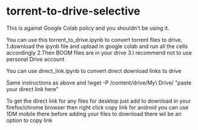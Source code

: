 # torrent-to-drive-selective
This is against Google Colab policy and you shouldn't be using it.

You can use this torrent_to_drive.ipynb to convert torrent files to drive.
1.download the ipynb file and upload in google colab and run all the cells accordingly
2.Then BOOM files are in your drive
3.I recommend not to use personal Drive account

You can use direct_link.ipynb to convert direct download links to drive

 Same instructions as above and 
  !wget -P /content/drive/My\ Drive/ "paste your direct link here"

To get the direct link for any files
for desktop just add to download in your firefox/chrome browser then right click copy link
for android you can use 1DM mobile there before adding your files to download there wil be an option to copy link
